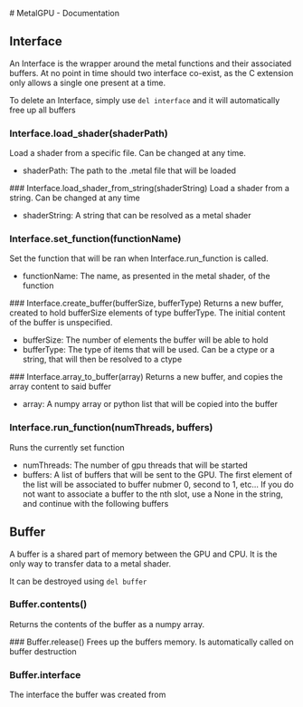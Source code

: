 # MetalGPU - Documentation

## Interface

An Interface is the wrapper around the metal functions and their associated buffers. At no point in time should two interface co-exist, as the C extension only allows a single one present at a time. 

To delete an Interface, simply use `del interface` and it will automatically free up all buffers

### Interface.load_shader(shaderPath)
Load a shader from a specific file. Can be changed at any time.
- shaderPath: The path to the .metal file that will be loaded

### Interface.load_shader_from_string(shaderString)
Load a shader from a string. Can be changed at any time
- shaderString: A string that can be resolved as a metal shader

### Interface.set_function(functionName)
Set the function that will be ran when Interface.run_function is called.
- functionName: The name, as presented in the metal shader, of the function

### Interface.create_buffer(bufferSize, bufferType)
Returns a new buffer, created to hold bufferSize elements of type bufferType. The initial content of the buffer is unspecified. 
- bufferSize: The number of elements the buffer will be able to hold
- bufferType: The type of items that will be used. Can be a ctype or a string, that will then be resolved to a ctype

### Interface.array_to_buffer(array)
Returns a new buffer, and copies the array content to said buffer
- array: A numpy array or python list that will be copied into the buffer 

### Interface.run_function(numThreads, buffers)
Runs the currently set function
- numThreads: The number of gpu threads that will be started
- buffers: A list of buffers that will be sent to the GPU. The first element of the list will be associated to buffer nubmer 0, second to 1, etc... If you do not want to associate a buffer to the nth slot, use a None in the string, and continue with the following buffers

## Buffer

A buffer is a shared part of memory between the GPU and CPU. It is the only way to transfer data to a metal shader. 

It can be destroyed using `del buffer`

### Buffer.contents()
Returns the contents of the buffer as a numpy array. 

### Buffer.release()
Frees up the buffers memory. Is automatically called on buffer destruction

### Buffer.interface
The interface the buffer was created from